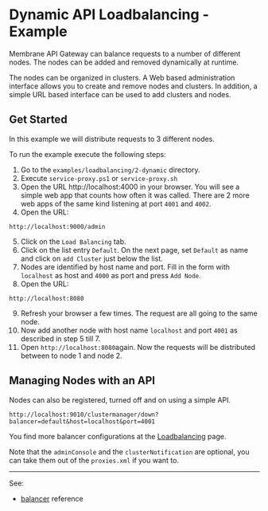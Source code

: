 # Dynamic API Loadbalancing - Example

Membrane API Gateway can balance requests to a number of different nodes. The nodes can be added and removed dynamically at runtime.

The nodes can be organized in clusters. A Web based administration interface allows you to create and remove nodes and
clusters. In addition, a simple URL based interface can be used to add clusters and nodes. 


## Get Started

In this example we will distribute requests to 3 different nodes. 

To run the example execute the following steps:

1. Go to the `examples/loadbalancing/2-dynamic` directory.
2. Execute `service-proxy.ps1` or `service-proxy.sh`
3. Open the URL http://localhost:4000 in your browser. 
   You will see a simple web app that counts how often it was called. There are 2 more web apps of the same kind
   listening at port `4001` and `4002`.
4. Open the URL:

```
http://localhost:9000/admin
```

5. Click on the `Load Balancing` tab.
6. Click on the list entry `Default`. On the next page, set `Default` as name and click on `add Cluster` just below the list.
7. Nodes are identified by host name and port. Fill in the form with `localhost` as host and `4000` as port and
   press `Add Node`.
8. Open the URL:

```
http://localhost:8080
```

9. Refresh your browser a few times. The request are all going to the same node.
10. Now add another node with host name `localhost` and port `4001` as described in step 5 till 7.
11. Open `http://localhost:8080`again. Now the requests will be distributed between to node 1 and node 2.

## Managing Nodes with an API

Nodes can also be registered, turned off and on using a simple API.

```
http://localhost:9010/clustermanager/down?balancer=default&host=localhost&port=4001
```

You find more balancer configurations at the [Loadbalancing](..) page.

Note that the `adminConsole` and the `clusterNotification` are optional, you can take them out of the `proxies.xml` if you want to.

---
See:
- [balancer](https://membrane-soa.org/api-gateway-doc/current/configuration/reference/balancer.htm) reference
